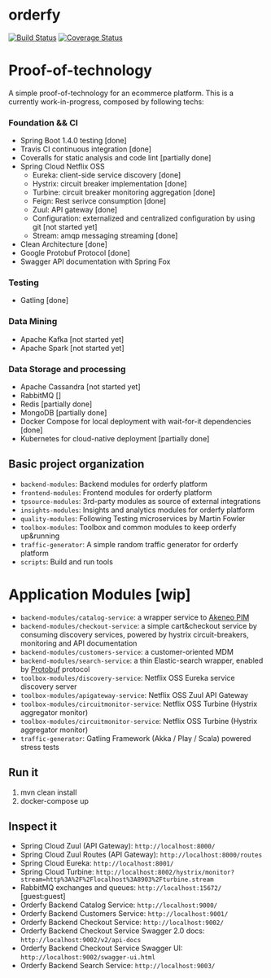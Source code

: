 # orderfy

[![Build Status](https://travis-ci.org/brunosimioni/orderfy.svg?branch=master)](https://travis-ci.org/brunosimioni/orderfy)
[![Coverage Status](https://coveralls.io/repos/github/brunosimioni/orderfy/badge.svg)](https://coveralls.io/github/brunosimioni/orderfy)

# Proof-of-technology

A simple proof-of-technology for an ecommerce platform. This is a currently work-in-progress, composed by following techs:

### Foundation && CI
- Spring Boot 1.4.0 testing [done]
- Travis CI continuous integration [done]
- Coveralls for static analysis and code lint [partially done]
- Spring Cloud Netflix OSS
   - Eureka: client-side service discovery [done] 
   - Hystrix: circuit breaker implementation [done]
   - Turbine: circuit breaker monitoring aggregation [done]
   - Feign: Rest serivce consumption [done]
   - Zuul: API gateway [done]
   - Configuration: externalized and centralized configuration by using git [not started yet]
   - Stream: amqp messaging streaming [done]
- Clean Architecture [done]
- Google Protobuf Protocol [done]
- Swagger API documentation with Spring Fox

### Testing
- Gatling [done]

### Data Mining
- Apache Kafka [not started yet]
- Apache Spark [not started yet]

### Data Storage and processing
- Apache Cassandra [not started yet]
- RabbitMQ []
- Redis [partially done]
- MongoDB [partially done]
- Docker Compose for local deployment with wait-for-it dependencies [done]
- Kubernetes for cloud-native deployment [partially done]

## Basic project organization
- `backend-modules`: Backend modules for orderfy platform
- `frontend-modules`: Frontend modules for orderfy platform
- `tpsource-modules`: 3rd-party modules as source of external integrations
- `insights-modules`: Insights and analytics modules for orderfy platform
- `quality-modules`: Following Testing microservices by Martin Fowler
- `toolbox-modules`: Toolbox and common modules to keep orderfy up&running
- `traffic-generator`: A simple random traffic generator for orderfy platform
- `scripts`: Build and run tools

# Application Modules [wip]

- `backend-modules/catalog-service`: a wrapper service to [Akeneo PIM](https://www.akeneo.com/)
- `backend-modules/checkout-service`: a simple cart&checkout service by consuming discovery services, powered by hystrix circuit-breakers, monitoring and API documentation
- `backend-modules/customers-service`: a customer-oriented MDM
- `backend-modules/search-service`: a thin Elastic-search wrapper, enabled by [Protobuf](https://github.com/google/protobuf) protocol
- `toolbox-modules/discovery-service`: Netflix OSS Eureka service discovery server
- `toolbox-modules/apigateway-service`: Netflix OSS Zuul API Gateway
- `toolbox-modules/circuitmonitor-service`: Netflix OSS Turbine (Hystrix aggregator monitor)
- `toolbox-modules/circuitmonitor-service`: Netflix OSS Turbine (Hystrix aggregator monitor)
- `traffic-generator`: Gatling Framework (Akka / Play / Scala) powered stress tests

## Run it
1. mvn clean install
2. docker-compose up

## Inspect it
- Spring Cloud Zuul (API Gateway): `http://localhost:8000/`
- Spring Cloud Zuul Routes (API Gateway): `http://localhost:8000/routes`
- Spring Cloud Eureka: `http://localhost:8001/`
- Spring Cloud Turbine: `http://localhost:8002/hystrix/monitor?stream=http%3A%2F%2Flocalhost%3A8903%2Fturbine.stream`
- RabbitMQ exchanges and queues: `http://localhost:15672/` [guest:guest]
- Orderfy Backend Catalog Service: `http://localhost:9000/`
- Orderfy Backend Customers Service: `http://localhost:9001/`
- Orderfy Backend Checkout Service: `http://localhost:9002/`
- Orderfy Backend Checkout Service Swagger 2.0 docs: `http://localhost:9002/v2/api-docs`
- Orderfy Backend Checkout Service Swagger UI: `http://localhost:9002/swagger-ui.html`
- Orderfy Backend Search Service: `http://localhost:9003/`